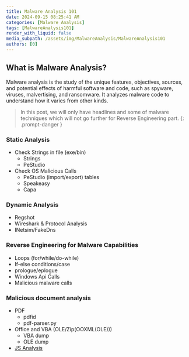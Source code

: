 ```yaml
---
title: Malware Analysis 101
date: 2024-09-15 08:25:41 AM
categories: [Malware Analysis]
tags: [MalwareAnalysis101] 
render_with_liquid: false
media_subpath: /assets/img/MalwareAnalysis/MalwareAnalysis101
authors: [0]
---
```


## What is Malware Analysis?
Malware analysis is the study of the unique features, objectives, sources, and potential effects of harmful software and code, such as spyware, viruses, malvertising, and ransomware. It analyzes malware code to understand how it varies from other kinds. 

> In this post, we will only have headlines and some of malware techniques which will not go further for Reverse Engineering part. 
{: .prompt-danger }

### Static Analysis 
- Check Strings in file (exe/bin) 
    - Strings
    - PeStudio
- Check OS Malicious Calls 
    - PeStudio (import/export) tables
    - Speakeasy
    - Capa
### Dynamic Analysis 

- Regshot
- Wireshark & Protocol Analysis
- INetsim/FakeDns

### Reverse Engineering for Malware Capabilities

- Loops (for/while/do-while)
- If-else conditions/case
- prologue/eplogue
- Windows Api Calls
- Malicious malware calls 

### Malicious document analysis 
- PDF
    - pdfid 
    - pdf-parser.py 
- Office and VBA (OLE/Zip(OOXML(OLE)))
    - VBA dump 
    - OLE dump
- [JS Analysis](https://soom3a.github.io/Blogs/posts/JS_Analysis/)